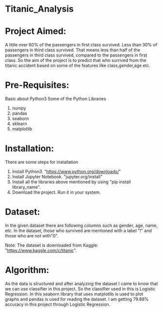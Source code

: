 # Titanic_Analysis

# Project Aimed:
A little over 60% of the passengers in first class survived. Less than 30% of passengers in third class survived. That means less than half of the passengers in third class survived, compared to the passengers in first class. So the aim of the project is to predict that who surrived from the titanic accident based on some of the features like class,gender,age etc.

# Pre-Requisites:
Basic about Python3
Some of the Python Libraries
1.  numpy         
2.  pandas       
3.  seaborn     
4.  sklearn       
5.  matplotlib   

# Installation:
There are some steps for installation
1.  Install Python3.            "https://www.python.org/downloads/"
2.  Install Jupyter Notebook.   "jupyter.org/install"
3.  Install all the libraries above mentioned by using "pip install library_name".
4.  Download the project. Run it in your system.

# Dataset:
In the given dataset there are following columns such as gender, age, name, etc. In the dataset, those who survived are mentioned with a label "!" and those who are not with"0".

Note: The dataset is downloaded from Kaggle: "https://www.kaggle.com/c/titanic".

# Algorithm:
As the data is structured and after analyzing the dataset I came to know that we can use classifier in this project. So the classifier used in this is Logistic Regression. In this seaborn library that uses matplotlib is used to plot graphs and pandas is used for reading the dataset. 
I am getting 79.88% accuracy in this project through Logistic Regression.

